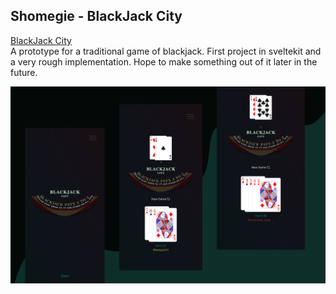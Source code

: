 ## Shomegie - BlackJack City
[BlackJack City](https://blackjack-shomegie.vercel.app/ "blackjack-shomegie.vercel.app")
<br>A prototype for a traditional game of blackjack. First project in sveltekit and a very rough implementation. Hope to make something out of it later in the future.

![Blackjack City](/static/readme/2x_blackjack_overview_4.png "Preview")
